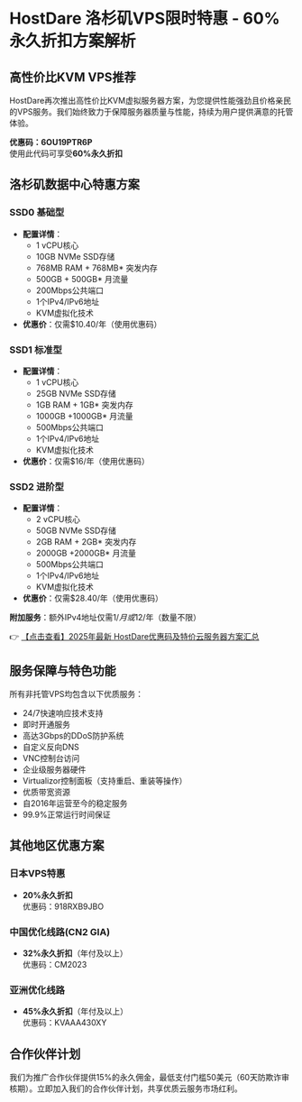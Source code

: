 # HostDare 洛杉矶VPS限时特惠 - 60%永久折扣方案解析

## 高性价比KVM VPS推荐

HostDare再次推出高性价比KVM虚拟服务器方案，为您提供性能强劲且价格亲民的VPS服务。我们始终致力于保障服务器质量与性能，持续为用户提供满意的托管体验。

**优惠码：6OU19PTR6P**  
使用此代码可享受**60%永久折扣**

## 洛杉矶数据中心特惠方案

### SSD0 基础型
- **配置详情**：
  - 1 vCPU核心
  - 10GB NVMe SSD存储
  - 768MB RAM + 768MB* 突发内存
  - 500GB + 500GB* 月流量
  - 200Mbps公共端口
  - 1个IPv4/IPv6地址
  - KVM虚拟化技术
- **优惠价**：仅需$10.40/年（使用优惠码）

### SSD1 标准型
- **配置详情**：
  - 1 vCPU核心
  - 25GB NVMe SSD存储
  - 1GB RAM + 1GB* 突发内存
  - 1000GB +1000GB* 月流量
  - 500Mbps公共端口
  - 1个IPv4/IPv6地址
  - KVM虚拟化技术
- **优惠价**：仅需$16/年（使用优惠码）

### SSD2 进阶型
- **配置详情**：
  - 2 vCPU核心
  - 50GB NVMe SSD存储
  - 2GB RAM + 2GB* 突发内存
  - 2000GB +2000GB* 月流量
  - 500Mbps公共端口
  - 1个IPv4/IPv6地址
  - KVM虚拟化技术
- **优惠价**：仅需$28.40/年（使用优惠码）

**附加服务**：额外IPv4地址仅需$1/月或$12/年（数量不限）

👉 [【点击查看】2025年最新 HostDare优惠码及特价云服务器方案汇总](https://bit.ly/hostdare)

## 服务保障与特色功能

所有非托管VPS均包含以下优质服务：
- 24/7快速响应技术支持
- 即时开通服务
- 高达3Gbps的DDoS防护系统
- 自定义反向DNS
- VNC控制台访问
- 企业级服务器硬件
- Virtualizor控制面板（支持重启、重装等操作）
- 优质带宽资源
- 自2016年运营至今的稳定服务
- 99.9%正常运行时间保证

## 其他地区优惠方案

### 日本VPS特惠
- **20%永久折扣**  
  优惠码：918RXB9JBO

### 中国优化线路(CN2 GIA)
- **32%永久折扣**（年付及以上）  
  优惠码：CM2023

### 亚洲优化线路
- **45%永久折扣**（年付及以上）  
  优惠码：KVAAA430XY

## 合作伙伴计划
我们为推广合作伙伴提供15%的永久佣金，最低支付门槛50美元（60天防欺诈审核期）。立即加入我们的合作伙伴计划，共享优质云服务市场红利。